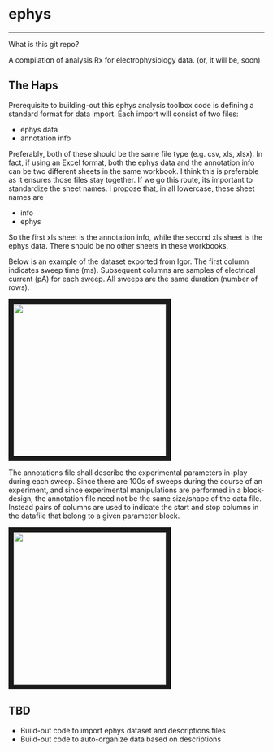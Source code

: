 # ephys
----

What is this git repo?

A compilation of analysis Rx for electrophysiology data. (or, it will be, soon)


## The Haps

Prerequisite to building-out this ephys analysis toolbox code is defining a standard format for data import. Each import will consist of two files:

* ephys data
* annotation info

Preferably, both of these should be the same file type (e.g. csv, xls, xlsx). In fact, if using an Excel format, both the ephys data and the annotation info can be two different sheets in the same workbook. I think this is preferable as it ensures those files stay together. If we go this route, its important to standardize the sheet names. I propose that, in all lowercase, these sheet names are

* info
* ephys

So the first xls sheet is the annotation info, while the second xls sheet is the ephys data. There should be no other sheets in these workbooks.


Below is an example of the dataset exported from Igor. The first column indicates sweep time (ms). Subsequent columns are samples of electrical current (pA) for each sweep. All sweeps are the same duration (number of rows).

<a href="http://bradleymonk.com/git/readmedia/ephys/data.png" target="_blank">
<img src="http://bradleymonk.com/git/readmedia/ephys/data.png" width="300" border="10" />
</a>


The annotations file shall describe the experimental parameters in-play during each sweep. Since there are 100s of sweeps during the course of an experiment, and since experimental manipulations are performed in a block-design, the annotation file need not be the same size/shape of the data file. Instead pairs of columns are used to indicate the start and stop columns in the datafile that belong to a given parameter block. 


<a href="http://bradleymonk.com/git/readmedia/ephys/anno.png" target="_blank">
<img src="http://bradleymonk.com/git/readmedia/ephys/anno.png" width="300" border="10" />
</a>




## TBD
* Build-out code to import ephys dataset and descriptions files
* Build-out code to auto-organize data based on descriptions
